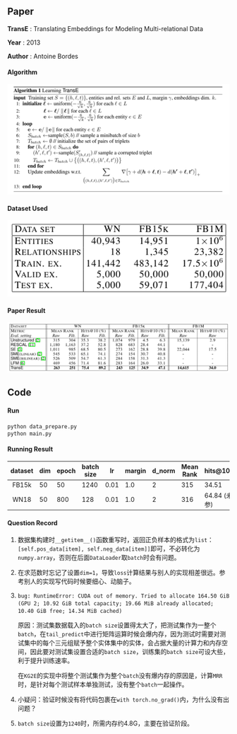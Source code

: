 ## Paper
**TransE** : Translating Embeddings for Modeling Multi-relational Data

**Year** : 2013

**Author** : Antoine Bordes

#### Algorithm

![](./pictures/algorithm.png)

#### Dataset Used

![](./pictures/dataset.png)

#### Paper Result

![](./pictures/result.png)

## Code

#### Run

```
python data_prepare.py
python main.py
```

#### Running Result

| dataset | dim  | epoch | batch size | lr   | margin | d_norm | Mean Rank       | hits@10(%)         |
| :-----: | ---- | ----- | ---------- | ---- | ------ | ------ | --------------- | ------------------ |
|  FB15k  | 50   | 50    | 1240       | 0.01 | 1.0    | 2      | 315             | 34.51              |
|  WN18   | 50   | 800   | 128        | 0.01 | 1.0    | 2      | 316             | 64.84 (未调参)      |

#### Question Record
1. 数据集构建时`__getitem__()`函数重写时，返回正负样本的格式为`list`：`[self.pos_data[item], self.neg_data[item]]`即可，不必转化为`numpy.array`，否则在后面`DataLoader`取`batch`时会有问题。

2. 在求范数时忘记了设置`dim=1`，导致`loss`计算结果与别人的实现相差很远。参考别人的实现写代码时候要细心、动脑子。

3. `bug: RuntimeError: CUDA out of memory. Tried to allocate 164.50 GiB (GPU 2; 10.92 GiB total capacity; 19.66 MiB already allocated; 10.40 GiB free; 14.34 MiB cached)`

   原因：测试集数据载入的`batch size`设置得太大了，把测试集作为一整个`batch`，在`tail_predict`中进行矩阵运算时候会爆内存，因为测试时需要对测试集中的每个三元组赋予整个实体集中的实体，会占据大量的计算力和内存空间，因此要对测试集设置合适的`batch size`，训练集的`batch size`可设大些，利于提升训练速率。

   在`KG2E`的实现中将整个测试集作为整个`batch`没有爆内存的原因是，计算`MRR`时，是针对每个测试样本单独测试，没有整个`batch`一起操作。
   
4. 小疑问：验证时候没有将代码包裹在`with torch.no_grad()`内，为什么没有出问题？
5. `batch size`设置为`1240`时，所需内存约4.8G，主要在验证阶段。
